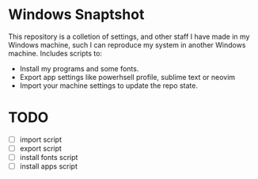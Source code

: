# Windows Snaptshot
This repository is a colletion of settings, and other staff I have made in my Windows machine, such I can reproduce my system in another Windows machine. Includes scripts to:
- Install my programs and some fonts.
- Export app settings like powerhsell profile, sublime text or neovim
- Import your machine settings to update the repo state.

# TODO
- [ ] import script
- [ ] export script
- [ ] install fonts script
- [ ] install apps script
